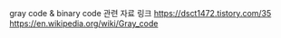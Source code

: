 gray code & binary code 관련 자료 링크
https://dsct1472.tistory.com/35
https://en.wikipedia.org/wiki/Gray_code
